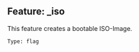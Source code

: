 ## Feature: _iso

<website-feature> This feature creates a bootable ISO-Image. </website-feature>

	Type: flag
#

